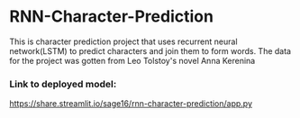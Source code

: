 # RNN-Character-Prediction
This is character prediction project that uses recurrent neural network(LSTM) to predict characters and join them to form words. The data for the project was gotten from Leo Tolstoy's novel Anna Kerenina

### Link to deployed model:
https://share.streamlit.io/sage16/rnn-character-prediction/app.py
